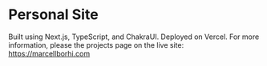 # Personal Site

Built using Next.js, TypeScript, and ChakraUI. Deployed on Vercel. For more information, please the projects page on the live site: https://marcellborhi.com